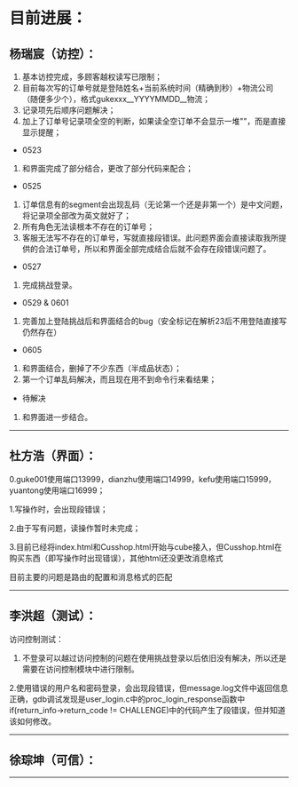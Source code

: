 目前进展：
=
杨瑞宸（访控）：
-
  1. 基本访控完成，多顾客越权读写已限制；
  2. 目前每次写的订单号就是登陆姓名+当前系统时间（精确到秒）+物流公司（随便多少个），格式gukexxx__YYYYMMDD__物流；
  3. 记录项先后顺序问题解决；
  4. 加上了订单号记录项全空的判断，如果读全空订单不会显示一堆""，而是直接显示提醒；  
  - 0523  
  1. 和界面完成了部分结合，更改了部分代码来配合；  
  - 0525  
  1. 订单信息有的segment会出现乱码（无论第一个还是非第一个）是中文问题，将记录项全部改为英文就好了；
  2. 所有角色无法读根本不存在的订单号；
  3. 客服无法写不存在的订单号，写就直接段错误。此问题界面会直接读取我所提供的合法订单号，所以和界面全部完成结合后就不会存在段错误问题了。
  - 0527  
  1. 完成挑战登录。
  - 0529 & 0601 
  1. 完善加上登陆挑战后和界面结合的bug（安全标记在解析23后不用登陆直接写仍然存在）
  - 0605
  1. 和界面结合，删掉了不少东西（半成品状态）；
  2. 第一个订单乱码解决，而且现在用不到命令行来看结果；
  - 待解决
  1. 和界面进一步结合。
  
----------------------------------------------------
杜方浩（界面）：
-
  0.guke001使用端口13999，dianzhu使用端口14999，kefu使用端口15999，yuantong使用端口16999；

  1.写操作时，会出现段错误；

  2.由于写有问题，读操作暂时未完成；

  3.目前已经将index.html和Cusshop.html开始与cube接入，但Cusshop.html在购买东西（即写操作时出现错误），其他html还没更改消息格式

目前主要的问题是路由的配置和消息格式的匹配

------------------------------------------------------------
李洪超（测试）：
-
访问控制测试：
  1. 不登录可以越过访问控制的问题在使用挑战登录以后依旧没有解决，所以还是需要在访问控制模块中进行限制。
  
  2.使用错误的用户名和密码登录，会出现段错误，但message.log文件中返回信息正确，gdb调试发现是user_login.c中的proc_login_response函数中if(return_info->return_code != CHALLENGE)中的代码产生了段错误，但并知道该如何修改。
    
----------------------------------------------------------------
徐琮坤（可信）：
-



-----------------------------------------------------------------
